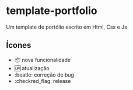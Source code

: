 # template-portfolio

Um template de portólio escrito em Html, Css e Js

## Ícones

- :package: nova funcionalidade
- :up: atualização
- :beatle: correção de bug
- :checkred_flag: release